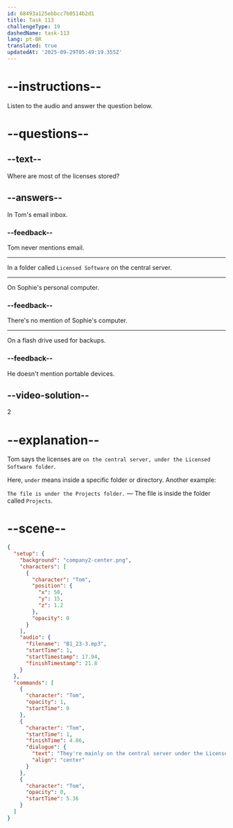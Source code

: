 ```yaml
---
id: 68493a125ebbcc7b0514b2d1
title: Task 113
challengeType: 19
dashedName: task-113
lang: pt-BR
translated: true
updatedAt: '2025-09-29T05:49:19.355Z'
---
```


<!-- (audio) Tom: They're mainly on the central server under the Licensed Software folder. -->

# --instructions--

Listen to the audio and answer the question below.

# --questions--

## --text--

Where are most of the licenses stored?

## --answers--

In Tom's email inbox.

### --feedback--

Tom never mentions email.

---

In a folder called `Licensed Software` on the central server.

---

On Sophie's personal computer.

### --feedback--

There's no mention of Sophie's computer.

---

On a flash drive used for backups.

### --feedback--

He doesn't mention portable devices.

## --video-solution--

2

# --explanation--

Tom says the licenses are `on the central server, under the Licensed Software folder`.

Here, `under` means inside a specific folder or directory. Another example:

`The file is under the Projects folder.` — The file is inside the folder called `Projects`.

# --scene--

```json
{
  "setup": {
    "background": "company2-center.png",
    "characters": [
      {
        "character": "Tom",
        "position": {
          "x": 50,
          "y": 15,
          "z": 1.2
        },
        "opacity": 0
      }
    ],
    "audio": {
      "filename": "B1_23-3.mp3",
      "startTime": 1,
      "startTimestamp": 17.94,
      "finishTimestamp": 21.8
    }
  },
  "commands": [
    {
      "character": "Tom",
      "opacity": 1,
      "startTime": 0
    },
    {
      "character": "Tom",
      "startTime": 1,
      "finishTime": 4.86,
      "dialogue": {
        "text": "They're mainly on the central server under the Licensed Software folder.",
        "align": "center"
      }
    },
    {
      "character": "Tom",
      "opacity": 0,
      "startTime": 5.36
    }
  ]
}
```
